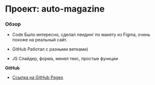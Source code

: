 # Проект: auto-magazine

### Обзор
* Code
Было интересно, сделал лендинг по макету из Figma, очень похоже на реальный сайт.


* GitHub
Работал с разными ветками)

* JS
Слайдер, форма, менял текс, простые функции

**GitHub**

* [Ссылка на GitHub Pages](https://rusflipz.github.io/auto-magazine/)



